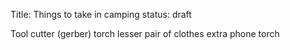 Title: Things to take in camping
status: draft


Tool cutter (gerber)
torch
lesser pair of clothes
extra phone
torch

